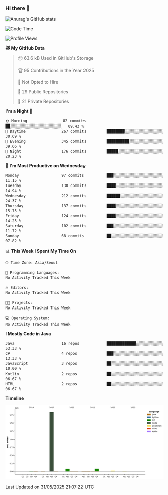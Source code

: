 ### Hi there 👋

![Anurag's GitHub stats](https://github-readme-stats.vercel.app/api?username=pllap&show_icons=true&theme=github_dark)

<!--START_SECTION:waka-->
![Code Time](http://img.shields.io/badge/Code%20Time-1%2C190%20hrs%2043%20mins-blue)

![Profile Views](http://img.shields.io/badge/Profile%20Views-0-blue)

**🐱 My GitHub Data** 

> 📦 63.6 kB Used in GitHub's Storage 
 > 
> 🏆 95 Contributions in the Year 2025
 > 
> 🚫 Not Opted to Hire
 > 
> 📜 29 Public Repositories 
 > 
> 🔑 21 Private Repositories 
 > 
**I'm a Night 🦉** 

```text
🌞 Morning                82 commits          ██░░░░░░░░░░░░░░░░░░░░░░░   09.43 % 
🌆 Daytime                267 commits         ████████░░░░░░░░░░░░░░░░░   30.69 % 
🌃 Evening                345 commits         ██████████░░░░░░░░░░░░░░░   39.66 % 
🌙 Night                  176 commits         █████░░░░░░░░░░░░░░░░░░░░   20.23 % 
```
📅 **I'm Most Productive on Wednesday** 

```text
Monday                   97 commits          ███░░░░░░░░░░░░░░░░░░░░░░   11.15 % 
Tuesday                  130 commits         ████░░░░░░░░░░░░░░░░░░░░░   14.94 % 
Wednesday                212 commits         ██████░░░░░░░░░░░░░░░░░░░   24.37 % 
Thursday                 137 commits         ████░░░░░░░░░░░░░░░░░░░░░   15.75 % 
Friday                   124 commits         ████░░░░░░░░░░░░░░░░░░░░░   14.25 % 
Saturday                 102 commits         ███░░░░░░░░░░░░░░░░░░░░░░   11.72 % 
Sunday                   68 commits          ██░░░░░░░░░░░░░░░░░░░░░░░   07.82 % 
```


📊 **This Week I Spent My Time On** 

```text
🕑︎ Time Zone: Asia/Seoul

💬 Programming Languages: 
No Activity Tracked This Week

🔥 Editors: 
No Activity Tracked This Week

🐱‍💻 Projects: 
No Activity Tracked This Week

💻 Operating System: 
No Activity Tracked This Week
```

**I Mostly Code in Java** 

```text
Java                     16 repos            █████████████░░░░░░░░░░░░   53.33 % 
C#                       4 repos             ███░░░░░░░░░░░░░░░░░░░░░░   13.33 % 
JavaScript               3 repos             ██░░░░░░░░░░░░░░░░░░░░░░░   10.00 % 
Kotlin                   2 repos             ██░░░░░░░░░░░░░░░░░░░░░░░   06.67 % 
HTML                     2 repos             ██░░░░░░░░░░░░░░░░░░░░░░░   06.67 % 
```



**Timeline**

![Lines of Code chart](https://raw.githubusercontent.com/pllap/pllap/main/assets/bar_graph.png)


 Last Updated on 31/05/2025 21:07:22 UTC
<!--END_SECTION:waka-->


<!--
**pllap/pllap** is a ✨ _special_ ✨ repository because its `README.md` (this file) appears on your GitHub profile.

Here are some ideas to get you started:

- 🔭 I’m currently working on ...
- 🌱 I’m currently learning ...
- 👯 I’m looking to collaborate on ...
- 🤔 I’m looking for help with ...
- 💬 Ask me about ...
- 📫 How to reach me: ...
- 😄 Pronouns: ...
- ⚡ Fun fact: ...
-->
